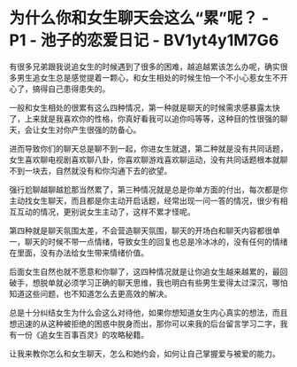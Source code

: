 # 为什么你和女生聊天会这么“累”呢？ - P1 - 池子的恋爱日记 - BV1yt4y1M7G6

有很多兄弟跟我说追女生的时候遇到了很多的困难，越追越累该怎么办呢，确实很多男生追女生总是感觉提着一颗心，和女生相处的时候生怕一个不小心惹女生不开心了，搞得自己患得患失的。

一般和女生相处的很累有这么四种情况，第一种就是聊天的时候需求感暴露太快了，上来就是我喜欢你的性格，你真好看我可以追你吗等等，这种目的性很强的聊天，会让女生对你产生很强的防备心。

进而导致你们的聊天总是聊不到一起，你进女生就退，第二种就是没有共同话题，女生喜欢聊电视剧喜欢聊八卦，你喜欢聊游戏喜欢聊运动，没有共同话题根本就聊不到一块去，自然就没有和你沟通下去的欲望。

强行尬聊越聊越尬那当然累了，第三种情况就是总是你单方面的付出，每次都是你主动找女生聊天，而且都是你主动开启话题，经常出现一问一答的情况，很少有相互互动的情况，更别说女生主动了，这样不累才怪呢。

第四种就是聊天氛围太差，不会营造聊天氛围，聊天的开场白和聊天内容都很单一，聊天的时候不带一点情绪，导致女生的回复也总是冷冰冰的，没有任何的情绪在里面，没有办法给女生带来情绪价值。

后面女生自然也就不愿意和你聊了，这四种情况就是让你追女生越来越累的，最回破手，想脱单就必须学习正确的聊天思维，我也明白有些男生爱得太过深沉，哪怕知道这些问题，也不知道怎么去更高效的解决。

总是十分纠结女生为什么会这么对待他，如果你想知道女生内心真实的想法，而且想迅速的从这种被拒绝的困惑中脱身而出，那你可以来我的后台留言学习二字，我有一份《追女生百事百灵》的攻略秘籍。

让我来教你怎么和女生聊天，怎么和她约会，如何让自己掌握爱与被爱的能力。